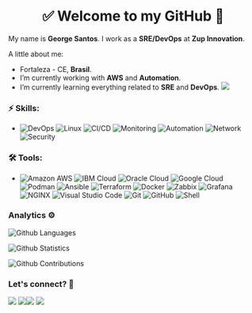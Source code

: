 <h1 align="center"> 
	✅ Welcome to my GitHub 🚀
</h1>

My name is **George Santos**. I work as a **SRE/DevOps** at **Zup Innovation**.

A little about me:

- Fortaleza - CE, **Brasil**.
- I’m currently working with **AWS** and **Automation**.
- I’m currently learning everything related to **SRE** and **DevOps**.
![](http://estruyf-github.azurewebsites.net/api/VisitorHit?user=georgesanto&repo=georgesanto&countColorcountColor)

### ⚡ Skills:
- ![DevOps](https://img.shields.io/badge/-DevOps-yellowgreen) ![Linux](https://img.shields.io/badge/-Linux-FCC624?&logo=linux&logoColor=FFFFFF) ![CI/CD](https://img.shields.io/badge/-CI/CD-yellowgreen) ![Monitoring](https://img.shields.io/badge/-Monitoring-red) ![Automation](https://img.shields.io/badge/-Automation-green) ![Network](https://img.shields.io/badge/-Network-brightgreen?&logo=Network&logoColor=FFFFFF) ![Security](https://img.shields.io/badge/-Security-blue)

### 🛠 Tools:
- ![Amazon AWS](https://img.shields.io/badge/-Amazon%20AWS-232F3E?&logo=amazon%20aws&logoColor=FFFFFF) ![IBM Cloud](https://img.shields.io/badge/-IBM%20Cloud-632CA6?&logo=IBMCloud&logoColor=FFFFFF) ![Oracle Cloud](https://img.shields.io/badge/-Oracle%20Cloud-D24939?&logo=OracleCloud&logoColor=FFFFFF) ![Google Cloud](https://img.shields.io/badge/-Google%20Cloud-3EAAAF?&logo=GoogleCloud&logoColor=FFFFFF) ![Podman](https://img.shields.io/badge/-Podman-326CE5?&logo=podman&logoColor=FFFFFF) ![Ansible](https://img.shields.io/badge/-Ansible-EE0000?&logo=ansible&logoColor=FFFFFF) ![Terraform](https://img.shields.io/badge/-Terraform-623CE4?&logo=terraform&logoColor=FFFFF) ![Docker](https://img.shields.io/badge/-Docker-2496ED?&logo=docker&logoColor=FFFFFF)  ![Zabbix](https://img.shields.io/badge/-Zabbix-F05032?&logo=zabbix&logoColor=FFFFFF) ![Grafana](https://img.shields.io/badge/-Grafana-F46800?&logo=grafana&logoColor=FFFFFF) ![NGINX](https://img.shields.io/badge/-NGINX-009639?&logo=nginx&logoColor=FFFFFF) ![Visual Studio Code](https://img.shields.io/badge/-Visual%20Studio%20Code-0F1689?&logo=visualstudiocode&logoColor=FFFFFF) ![Git](https://img.shields.io/badge/-Git-F05032?&logo=git&logoColor=FFFFFF) ![GitHub](https://img.shields.io/badge/-GitHub-181717?&logo=GitHub&logoColor=FFFFFF) ![Shell](https://img.shields.io/badge/-Shell-4EAA25?&logo=gnu%20bash&logoColor=FFFFFF) 


### Analytics ⚙️

![Github Languages](https://github-readme-stats.vercel.app/api/top-langs/?username=georgesanto&layout=compact&count_private=true)

![Github Statistics](https://github-readme-stats.vercel.app/api/?username=georgesanto&count_private=true&show_icons=true)

![Github Contributions](https://github-readme-streak-stats.herokuapp.com/?user=georgesanto&hide_border=true)

### Let's connect? 🤝

<p align="left">

<a href="https://www.linkedin.com/in/george-santos/"><img src="https://img.shields.io/badge/-LinkedIn-0077B5?style=flat&logo=Linkedin&logoColor=white"/></a> <a href="https://twitter.com/georgesanto"><img src="https://img.shields.io/badge/-Twitter-%231DA1F2?style=flat&logo=twitter&logoColor=white"/></a><a href="https://www.instagram.com/georgesant0/"><img src="https://img.shields.io/badge/-Instagram-E4405F?style=flat&logo=instagram&logoColor=white"/></a> <a href="https://medium.com/@georgesantos169"><img 
src="https://img.shields.io/badge/-Medium-%2312100E?style=flat&logo=medium&logoColor=white"/></a> 

</p>
